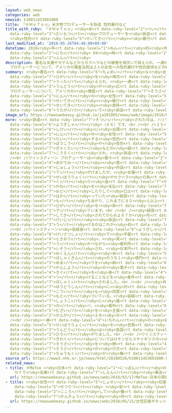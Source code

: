 ```yaml
---
layout: web_news
categories: web
newsid: k10011453601000
title: 「＃ＭｅＴｏｏ」米大物プロデューサーを訴追 性的暴行など
title_with_ruby: 「＃ＭｅＴｏｏ」<ruby>米<rt data-ruby-level="2">べい</rt></ruby><ruby>大物<rt
  data-ruby-level="3">だいもつ</rt></ruby>プロデューサーを<ruby>訴追<rt data-ruby-level="7">そつい</rt></ruby>
  <ruby>性的<rt data-ruby-level="5">せいてき</rt></ruby><ruby>暴行<rt data-ruby-level="5">ぼうこう</rt></ruby>など
last_modified_at: '2018-05-26T04:46:00+09:00'
datetime: 2018<ruby>年<rt data-ruby-level="1">ねん</rt></ruby>05<ruby>月<rt data-ruby-level="1">がつ</rt></ruby>26<ruby>日<rt
  data-ruby-level="1">にち</rt></ruby> 04<ruby>時<rt data-ruby-level="2">じ</rt></ruby>46<ruby>分<rt
  data-ruby-level="2">ふん</rt></ruby>
description: 著名な女優やモデルなどからセクハラなどの被害を相次いで訴えられ、一連の「＃ＭｅＴｏｏ」の運動が広がるきっかけとなったアメリカ、ハリウッドのワインスティーン
  プロデューサーについて、アメリカの捜査当局は２人の女性への性的暴行や性的虐待などの疑いで訴追しました。
summary: <ruby>著名<rt data-ruby-level="6">ちょめい</rt></ruby>な<ruby>女優<rt data-ruby-level="6">じょゆう</rt></ruby>やモデルなどからセクハラなどの<ruby>被害<rt
  data-ruby-level="7">ひがい</rt></ruby>を<ruby>相次<rt data-ruby-level="3">あいつ</rt></ruby>いで<ruby>訴<rt
  data-ruby-level="7">うった</rt></ruby>えられ、<ruby>一連<rt data-ruby-level="4">いちれん</rt></ruby>の「＃ＭｅＴｏｏ」の<ruby>運動<rt
  data-ruby-level="3">うんどう</rt></ruby>が<ruby>広<rt data-ruby-level="2">ひろ</rt></ruby>がるきっかけとなったアメリカ、ハリウッドのワインスティーン
  プロデューサーについて、アメリカの<ruby>捜査<rt data-ruby-level="7">そうさ</rt></ruby><ruby>当局<rt data-ruby-level="3">とうきょく</rt></ruby>は２<ruby>人<rt
  data-ruby-level="1">にん</rt></ruby>の<ruby>女性<rt data-ruby-level="5">じょせい</rt></ruby>への<ruby>性的<rt
  data-ruby-level="5">せいてき</rt></ruby><ruby>暴行<rt data-ruby-level="5">ぼうこう</rt></ruby>や<ruby>性的<rt
  data-ruby-level="5">せいてき</rt></ruby><ruby>虐待<rt data-ruby-level="7">ぎゃくたい</rt></ruby>などの<ruby>疑<rt
  data-ruby-level="6">うたが</rt></ruby>いで<ruby>訴追<rt data-ruby-level="7">そつい</rt></ruby>しました。
image_url: https://newswebeasy.github.io/ja201805/news/web/image/2018/05/26/K10011453601_1805260655_1805260717_01_02.jpg
more: <ruby>訴追<rt data-ruby-level="7">そつい</rt></ruby>されたのは、ハリウッドの<ruby>大物<rt data-ruby-level="3">おおもの</rt></ruby>プロデューサーワインスティーン<ruby>容疑者<rt
  data-ruby-level="6">ようぎしゃ</rt></ruby>（６６）です。<br /><br />２５<ruby>日<rt data-ruby-level="1">にち</rt></ruby>、ニューヨーク<ruby>市警<rt
  data-ruby-level="6">しけい</rt></ruby>に<ruby>出頭<rt data-ruby-level="2">しゅっとう</rt></ruby>し、２<ruby>人<rt
  data-ruby-level="1">にん</rt></ruby>の<ruby>女性<rt data-ruby-level="5">じょせい</rt></ruby>に<ruby>対<rt
  data-ruby-level="3">たい</rt></ruby>する<ruby>性的<rt data-ruby-level="5">せいてき</rt></ruby><ruby>暴行<rt
  data-ruby-level="5">ぼうこう</rt></ruby>や<ruby>性的<rt data-ruby-level="5">せいてき</rt></ruby><ruby>虐待<rt
  data-ruby-level="7">ぎゃくたい</rt></ruby>などの<ruby>疑<rt data-ruby-level="6">うたが</rt></ruby>いで<ruby>拘束<rt
  data-ruby-level="7">こうそく</rt></ruby>され、<ruby>訴追<rt data-ruby-level="7">そつい</rt></ruby>されました。<br
  /><br />ワインスティーン プロデューサーは<ruby>数々<rt data-ruby-level="2">かずかず</rt></ruby>の<ruby>アカデミー<rt
  data-ruby-level="4">あかでみー</rt></ruby><ruby>賞<rt data-ruby-level="4">しょう</rt></ruby><ruby>受賞<rt
  data-ruby-level="4">じゅしょう</rt></ruby><ruby>作品<rt data-ruby-level="3">さくひん</rt></ruby>を<ruby>手<rt
  data-ruby-level="1">て</rt></ruby>がけましたが、<ruby>女優<rt data-ruby-level="6">じょゆう</rt></ruby>やモデルなどに<ruby>性暴力<rt
  data-ruby-level="5">せいぼうりょく</rt></ruby>やセクハラ<ruby>行為<rt data-ruby-level="7">こうい</rt></ruby>を<ruby>繰<rt
  data-ruby-level="7">く</rt></ruby>り<ruby>返<rt data-ruby-level="7">かえ</rt></ruby>し<ruby>金<rt
  data-ruby-level="1">かね</rt></ruby>を<ruby>支払<rt data-ruby-level="7">しはら</rt></ruby>ったり、<ruby>脅<rt
  data-ruby-level="7">おど</rt></ruby>したりして<ruby>口止<rt data-ruby-level="2">くちど</rt></ruby>めを<ruby>謀<rt
  data-ruby-level="7">はか</rt></ruby>っていた<ruby>疑惑<rt data-ruby-level="7">ぎわく</rt></ruby>が<ruby>持<rt
  data-ruby-level="3">も</rt></ruby>ちあがり、これまでに８０<ruby>人以上<rt data-ruby-level="4">にんいじょう</rt></ruby>が<ruby>被害<rt
  data-ruby-level="7">ひがい</rt></ruby>を<ruby>訴<rt data-ruby-level="7">うった</rt></ruby>え<ruby>出<rt
  data-ruby-level="1">で</rt></ruby>ています。<br /><br /><ruby>疑惑<rt data-ruby-level="7">ぎわく</rt></ruby>が<ruby>指摘<rt
  data-ruby-level="7">してき</rt></ruby>されてからおよそ７か<ruby>月<rt data-ruby-level="1">げつ</rt></ruby>たちますが、<ruby>刑事<rt
  data-ruby-level="7">けいじ</rt></ruby><ruby>訴追<rt data-ruby-level="7">そつい</rt></ruby>を<ruby>受<rt
  data-ruby-level="3">う</rt></ruby>けるのはこれが<ruby>初<rt data-ruby-level="4">はじ</rt></ruby>めてです。<br
  /><br />ワインスティーン<ruby>容疑者<rt data-ruby-level="6">ようぎしゃ</rt></ruby>は<ruby>警察署<rt
  data-ruby-level="6">けいさつしょ</rt></ruby>で<ruby>手錠<rt data-ruby-level="7">てじょう</rt></ruby>をかけられ、<ruby>時折<rt
  data-ruby-level="4">ときおり</rt></ruby>、<ruby>笑<rt data-ruby-level="7">え</rt></ruby>みを<ruby>浮<rt
  data-ruby-level="7">う</rt></ruby>かべながら<ruby>裁判所<rt data-ruby-level="6">さいばんしょ</rt></ruby>に<ruby>移送<rt
  data-ruby-level="5">いそう</rt></ruby>され、<ruby>日本円<rt data-ruby-level="1">にほんえん</rt></ruby>で１０<ruby>億円<rt
  data-ruby-level="4">おくえん</rt></ruby><ruby>余<rt data-ruby-level="5">あま</rt></ruby>りの<ruby>保釈金<rt
  data-ruby-level="7">ほしゃくきん</rt></ruby>のうち１<ruby>億円<rt data-ruby-level="4">おくえん</rt></ruby><ruby>余<rt
  data-ruby-level="5">あま</rt></ruby>りを<ruby>納<rt data-ruby-level="6">おさ</rt></ruby>め、<ruby>監視用<rt
  data-ruby-level="7">かんしよう</rt></ruby>の<ruby>電子<rt data-ruby-level="2">でんし</rt></ruby><ruby>器具<rt
  data-ruby-level="4">きぐ</rt></ruby>を<ruby>身<rt data-ruby-level="4">み</rt></ruby>に<ruby>付<rt
  data-ruby-level="4">つ</rt></ruby>けることなどを<ruby>条件<rt data-ruby-level="5">じょうけん</rt></ruby>に<ruby>保釈<rt
  data-ruby-level="7">ほしゃく</rt></ruby>されました。<br /><br /><ruby>弁護士<rt data-ruby-level="5">べんごし</rt></ruby>は<ruby>報道陣<rt
  data-ruby-level="7">ほうどうじん</rt></ruby>に<ruby>対<rt data-ruby-level="3">たい</rt></ruby>し、「どの<ruby>行為<rt
  data-ruby-level="7">こうい</rt></ruby>も<ruby>同意<rt data-ruby-level="3">どうい</rt></ruby>に<ruby>基<rt
  data-ruby-level="7">もと</rt></ruby>づいている。<ruby>容疑<rt data-ruby-level="6">ようぎ</rt></ruby>は<ruby>証拠<rt
  data-ruby-level="7">しょうこ</rt></ruby>に<ruby>基<rt data-ruby-level="7">もと</rt></ruby>づくものではない」などと<ruby>述<rt
  data-ruby-level="5">の</rt></ruby>べ、<ruby>裁判<rt data-ruby-level="6">さいばん</rt></ruby>で<ruby>無罪<rt
  data-ruby-level="5">むざい</rt></ruby>を<ruby>主張<rt data-ruby-level="5">しゅちょう</rt></ruby>していく<ruby>考<rt
  data-ruby-level="2">かんが</rt></ruby>えを<ruby>示<rt data-ruby-level="5">しめ</rt></ruby>しました。<br
  /><br /><ruby>一連<rt data-ruby-level="4">いちれん</rt></ruby>の<ruby>疑惑<rt data-ruby-level="7">ぎわく</rt></ruby>をきっかけにセクハラや<ruby>性暴力<rt
  data-ruby-level="5">せいぼうりょく</rt></ruby>を<ruby>告発<rt data-ruby-level="4">こくはつ</rt></ruby>する「＃ＭｅＴｏｏ」の<ruby>運動<rt
  data-ruby-level="3">うんどう</rt></ruby>は<ruby>各国<rt data-ruby-level="4">かっこく</rt></ruby>に<ruby>広<rt
  data-ruby-level="2">ひろ</rt></ruby>がりました。<br /><br />ワインスティーン プロデューサーをめぐる<ruby>疑惑<rt
  data-ruby-level="7">ぎわく</rt></ruby>についてはロサンゼルスやイギリスの<ruby>警察<rt data-ruby-level="6">けいさつ</rt></ruby>も<ruby>捜査<rt
  data-ruby-level="7">そうさ</rt></ruby>を<ruby>続<rt data-ruby-level="4">つづ</rt></ruby>けていて、<ruby>捜査<rt
  data-ruby-level="7">そうさ</rt></ruby>の<ruby>行方<rt data-ruby-level="8">ゆくえ</rt></ruby>に<ruby>注目<rt
  data-ruby-level="3">ちゅうもく</rt></ruby>が<ruby>集<rt data-ruby-level="3">あつ</rt></ruby>まっています。
source_url: https://www3.nhk.or.jp/news/html/20180526/k10011453601000.html
related_news:
- title: ＃MeToo <ruby>日本<rt data-ruby-level="1">にっぽん</rt></ruby>の<ruby>現状<rt data-ruby-level="5">げんじょう</rt></ruby>は？
    ＮＹで<ruby>支援<rt data-ruby-level="7">しえん</rt></ruby><ruby>集会<rt data-ruby-level="3">しゅうかい</rt></ruby>
  url: https://newswebeasy.github.io/news/web/2018/03/17/MeToo-日本の現状は-NYで支援集会
- title: <ruby>女性<rt data-ruby-level="5">じょせい</rt></ruby><ruby>記者<rt data-ruby-level="3">きしゃ</rt></ruby>がネットワーク<ruby>設立<rt
    data-ruby-level="5">せつりつ</rt></ruby> <ruby>安<rt data-ruby-level="3">やす</rt></ruby><ruby>心<rt
    data-ruby-level="2">こころ</rt></ruby>して<ruby>働<rt data-ruby-level="4">はたら</rt></ruby>ける<ruby>環境<rt
    data-ruby-level="7">かんきょう</rt></ruby><ruby>作<rt data-ruby-level="2">づく</rt></ruby>りへ
  url: https://newswebeasy.github.io/news/web/2018/05/15/女性記者がネットワーク設立-安心して働ける環境作りへ
...
```

